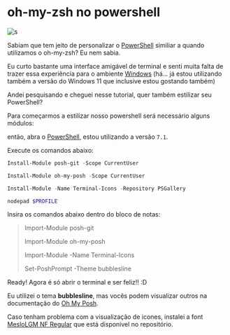 # oh-my-zsh no powershell

![s](https://i.ibb.co/Qr8dsyD/custom-powershell-git.png)

Sabiam que tem jeito de personalizar o [PowerShell](https://docs.microsoft.com/pt-br/powershell/) similiar a quando utilizamos o oh-my-zsh? Eu nem sabia.

Eu curto bastante uma interface amigável de terminal e senti muita falta de trazer essa experiência para o ambiente [Windows](https://www.microsoft.com/pt-br/windows/) (há... já estou utilizando também a versão do Windows 11 que inclusive estou gostando também) 

Andei pesquisando e cheguei nesse tutorial, quer também estilizar seu PowerShell?

Para começarmos a estilizar nosso powershell será necessário alguns módulos:

então, abra o [PowerShell](https://docs.microsoft.com/pt-br/powershell/), estou utilizando a versão `7.1`.

Execute os comandos abaixo:

```powershell
Install-Module posh-git -Scope CurrentUser
```

```powershell
Install-Module oh-my-posh -Scope CurrentUser
```

```powershell
Install-Module -Name Terminal-Icons -Repository PSGallery
```

```powershell
nodepad $PROFILE
```

Insira os comandos abaixo dentro do bloco de notas:

> Import-Module posh-git
> 
> Import-Module oh-my-posh
> 
> Import-Module -Name Terminal-Icons
> 
> Set-PoshPrompt -Theme bubblesline



Ready! Agora é só abrir o terminal e ser feliz!! :D



Eu utilizei o tema **bubblesline**, mas vocês podem visualizar outros na documentação do [Oh My Posh](https://ohmyposh.dev/docs/themes).



Caso tenham problema com a visualização de icones,  instalei a font [MesloLGM NF Regular](https://github.com/nathanramorim/oh-my-zsh-on-powershell/blob/master/Meslo%20LG%20M%20Bold%20Nerd%20Font%20Complete%20Mono%20Windows%20Compatible.ttf) que está disponível no repositório.
